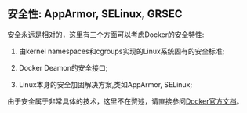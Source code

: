 ## 安全性: AppArmor, SELinux, GRSEC

安全永远是相对的，这里有三个方面可以考虑Docker的安全特性:

1. 由kernel namespaces和cgroups实现的Linux系统固有的安全标准;

1. Docker Deamon的安全接口;

1. Linux本身的安全加固解决方案,类如AppArmor, SELinux;

由于安全属于非常具体的技术，这里不在赘述，请直接参阅[Docker官方文档](http://docs.docker.com/articles/security/)。




